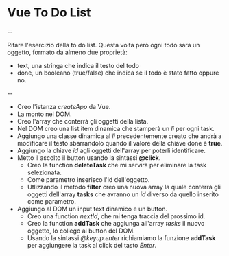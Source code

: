 # Vue To Do List #
 
--

Rifare l'esercizio della to do list.
Questa volta però ogni todo sarà un oggetto, formato da almeno due proprietà:
- text, una stringa che indica il testo del todo
- done, un booleano (true/false) che indica se il todo è stato fatto oppure no.

--

- Creo l'istanza *createApp* da Vue.
- La monto nel DOM.
- Creo l'array che conterrà gli oggetti della lista.
- Nel DOM creo una list item dinamica che stamperà un *li* per ogni task.
- Aggiungo una classe dinamica al *li* precedentemente creato che andrà a modificare il testo sbarrandolo quando il valore della chiave done è **true**.
- Aggiungo la chiave *id* agli oggetti dell'array per poterli identificare.
- Metto il ascolto il button usando la sintassi **@click**.
    - Creo la function **deleteTask** che mi servirà per eliminare la task selezionata.
    - Come parametro inserisco l'id dell'oggetto.
    - Utlizzando il metodo **filter** creo una nuova array la quale conterrà gli oggetti dell'array **tasks** che avranno un *id* diverso da quello inserito come parametro.
- Aggiungo al DOM un input text dinamico e un button. 
    - Creo una function *nextId*, che mi tenga traccia del prossimo id.
    - Creo la function **addTask** che aggiunga all'array *tasks* il nuovo oggetto, lo collego al button del DOM.
    - Usando la sintassi *@keyup.enter* richiamiamo la funzione **addTask** per aggiungere la task al click del tasto *Enter*.
                


